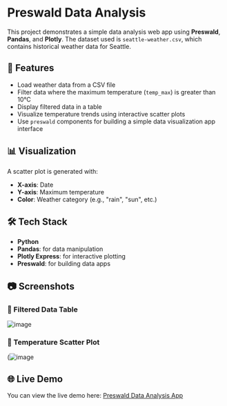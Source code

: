 # Preswald Data Analysis

This project demonstrates a simple data analysis web app using **Preswald**, **Pandas**, and **Plotly**. The dataset used is `seattle-weather.csv`, which contains historical weather data for Seattle.

## 🔧 Features

- Load weather data from a CSV file
- Filter data where the maximum temperature (`temp_max`) is greater than 10°C
- Display filtered data in a table
- Visualize temperature trends using interactive scatter plots
- Use `preswald` components for building a simple data visualization app interface

## 📊 Visualization

A scatter plot is generated with:

- **X-axis**: Date
- **Y-axis**: Maximum temperature
- **Color**: Weather category (e.g., "rain", "sun", etc.)

## 🛠 Tech Stack

- **Python**
- **Pandas**: for data manipulation
- **Plotly Express**: for interactive plotting
- **Preswald**: for building data apps

## 📷 Screenshots

### 📌 Filtered Data Table
![image](https://github.com/user-attachments/assets/d3417e98-3818-4b9e-a5c4-4ed2adc3405a)


### 📌 Temperature Scatter Plot
(![image](https://github.com/user-attachments/assets/181aac39-e2c9-4c27-a7ef-bc07159ee98f)


## 🌐 Live Demo

You can view the live demo here: [Preswald Data Analysis App](https://p0834c6be.preswald.app/)
